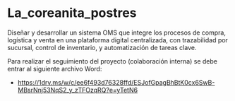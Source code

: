 # La_coreanita_postres
Diseñar y desarrollar un sistema OMS que integre los procesos de compra, logística y venta en una plataforma digital centralizada, con trazabilidad por sucursal, control de inventario, y automatización de tareas clave.

Para realizar el seguimiento del proyecto (colaboración interna) se debe entrar al siguiente archivo Word:
- https://1drv.ms/w/c/ee6f493d76328ffd/ESJofGpagBhBtK0cx6SwB-MBsrNnj53NqS2_y_zTFOzqRQ?e=yTetN6
